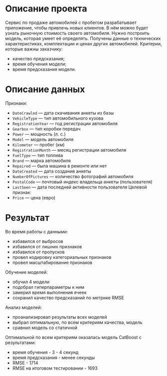 # Описание проекта

Сервис по продаже автомобилей с пробегом разрабатывает приложение, чтобы привлечь новых клиентов. В нём можно будет узнать рыночную стоимость своего автомобиля. 
Нужно построить модель, которая умеет её определять. Получены данные о технических характеристиках, комплектации и ценах других автомобилей.
Критерии, которые важны заказчику:
- качество предсказания;
- время обучения модели;
- время предсказания модели.

# Описание данных

Признаки:
- `DateCrawled` — дата скачивания анкеты из базы
- `VehicleType` — тип автомобильного кузова
- `RegistrationYear` — год регистрации автомобиля
- `Gearbox` — тип коробки передач
- `Power` — мощность (л. с.)
- `Model` — модель автомобиля
- `Kilometer` — пробег (км)
- `RegistrationMonth` — месяц регистрации автомобиля
- `FuelType` — тип топлива
- `Brand` — марка автомобиля
- `Repaired` — была машина в ремонте или нет
- `DateCreated` — дата создания анкеты
- `NumberOfPictures` — количество фотографий автомобиля
- `PostalCode` — почтовый индекс владельца анкеты (пользователя)
- `LastSeen` — дата последней активности пользователя
Целевой признак: 
- `Price` — цена (евро)

# Результат 

Во время работы с данными:
- избавился от выбросов
- избавился от лишних признаков
- избавился от пропусков
- провел кодировку категориальных признаков
- провел масштабирование признаков

Обучение моделей:
- обучил 4 модели
- подобрал гиперпараметры к ним
- замерил время выполнения ячеек
- сохранил качество предсказаний по метрике RMSE

Анализ моделей:
- проанализировал результаты всех моделей
- выбрал оптимальную, по всем критериям качества, модель
- сравнил модель со статичной


Оптимальной по всем критериям оказалась модель CatBoost с результатами:
- время обучения - 3 - 4 секунд
- время предсказания - менее секунды
- RMSE - 1714
- RMSE на итоговом тестировании - 1693
